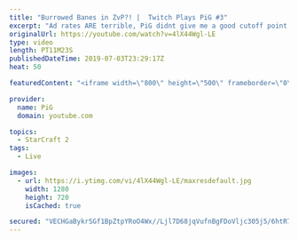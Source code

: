 ```yaml
---
title: "Burrowed Banes in ZvP?! |  Twitch Plays PiG #3"
excerpt: "Ad rates ARE terrible, PiG didnt give me a good cutoff point at the start of the game and people always wander what he was talking about when the video start with random talk, so i thought \"hey, might aswell give some insight and maybe ask the yt viewers to turn adblock off?\".  Like the content? Then"
originalUrl: https://youtube.com/watch?v=4lX44Wgl-LE
type: video
length: PT11M23S
publishedDateTime: 2019-07-03T23:29:17Z
heat: 50

featuredContent: "<iframe width=\"800\" height=\"500\" frameborder=\"0\" src=\"https://www.youtube.com/embed/4lX44Wgl-LE\" allow=\"accelerometer; autoplay; encrypted-media; gyroscope; picture-in-picture\" allowfullscreen></iframe>"

provider:
  name: PiG
  domain: youtube.com

topics:
  - StarCraft 2
tags:
  - Live

images:
  - url: https://i.ytimg.com/vi/4lX44Wgl-LE/maxresdefault.jpg
    width: 1280
    height: 720
    isCached: true

secured: "VECHGaBykrSGf1BpZtpYRoO4Wx//Ljl7D68jqVufnBgFDoVljc305j5/6htR72b/hhmR1Ii92uWId3vuD2DDAg2PrvMvBM0TzidgyVVKG7JsbRZI/kF9a9p9d1No6oMSNTOePdVPtbJmjP7UrE0s+19wqfnLg2qvA/6NLMe9HHuHv+LuVsGKNCpHD8P90EmbfMn58UFO1FKm+IAJYA/tzfpo+lZxvogJfbOpyAPB6GQsMjT4G708laItNv/7ejujLV2YHtpQKVSuxYBNRiz46WSeFyIw4E5IN/5dhCgbNJng2aOnjYaphvRGdkR1AewSnTbuYA8rOL1Rczj3Tbgins7a3VLSVWBdU9ZqQB9NFMW0lZnjm9vit17AVifge08wxefe4I5MWn7FPHir1R3t2FjgnaFhGXWQMHbyVcSA/s0=;uMXiTMc4ACc6ilR1y803hw=="
---
```


